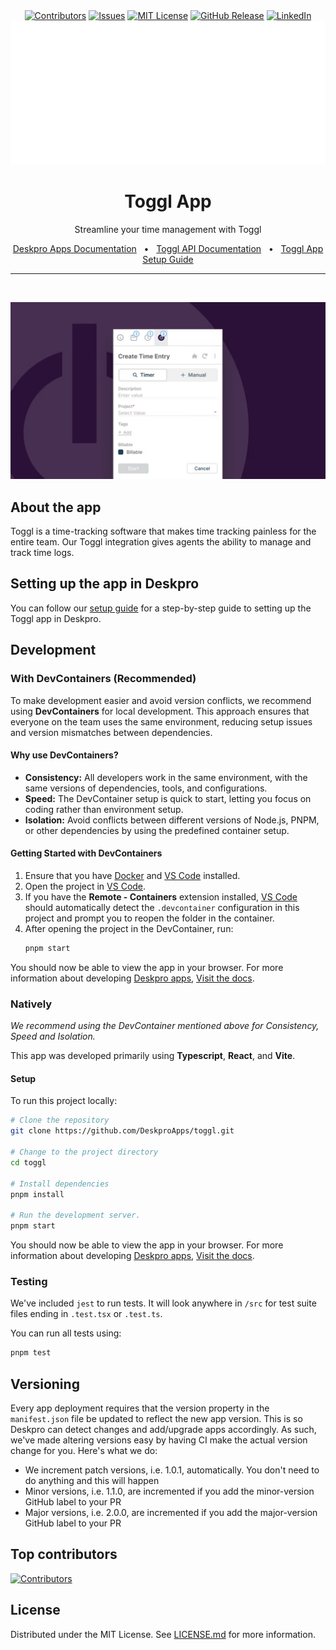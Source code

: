 <div align="center">
  <a target="_blank" href=""><img src="https://img.shields.io/github/contributors/deskproapps/toggl.svg?style=for-the-badge" alt="Contributors" /></a>
  <a target="_blank" href="https://github.com/deskproapps/toggl/issues"><img src="https://img.shields.io/github/issues/deskproapps/toggl.svg?style=for-the-badge" alt="Issues" /></a>
  <a target="_blank" href="https://github.com/deskproapps/toggl/blob/master/LICENSE.md"><img src="https://img.shields.io/github/license/deskproapps/toggl.svg?style=for-the-badge" alt="MIT License" /></a>
  <a target="_blank" href="https://github.com/deskproapps/toggl/releases"><img src="https://img.shields.io/github/v/release/deskproapps/toggl?style=for-the-badge" alt="GitHub Release" /></a>
  <a target="_blank" href="https://www.linkedin.com/company/deskpro"><img src="https://img.shields.io/badge/-LinkedIn-black.svg?style=for-the-badge&logo=linkedin&colorB=555" alt="LinkedIn" /></a>

  <img src="readme.svg">
</div>

<div align="center">
  <h1>Toggl App</h1>
  <p>Streamline your time management with Toggl</p>
  <a href="https://support.deskpro.com/ga/guides/developers/anatomy-of-an-app" target="_blank">Deskpro Apps Documentation</a>
  <span>&nbsp;&nbsp;•&nbsp;&nbsp;</span>
  <a href="https://engineering.toggl.com/docs/" target="_blank">Toggl API Documentation</a>
  <span>&nbsp;&nbsp;•&nbsp;&nbsp;</span>
  <a href="./SETUP.md" target="_blank">Toggl App Setup Guide</a>
  <br />
  <hr />
  <br />
</div>

<p align="center">
  <img src="./docs/readme/app-screenshot.png" alt="Screenshot of the Toggl App" style="max-width:100%; height:auto;" />
</p>

## **About the app**
Toggl is a time-tracking software that makes time tracking painless for the entire team. Our Toggl integration gives agents the ability to manage and track time logs.

## **Setting up the app in Deskpro**
You can follow our [setup guide](./SETUP.md) for a step-by-step guide to setting up the Toggl app in Deskpro.

## Development

### With DevContainers (Recommended)
To make development easier and avoid version conflicts, we recommend using **DevContainers** for local development. This approach ensures that everyone on the team uses the same environment, reducing setup issues and version mismatches between dependencies.

#### Why use DevContainers?
- **Consistency:** All developers work in the same environment, with the same versions of dependencies, tools, and configurations.
- **Speed:** The DevContainer setup is quick to start, letting you focus on coding rather than environment setup.
- **Isolation:** Avoid conflicts between different versions of Node.js, PNPM, or other dependencies by using the predefined container setup.

#### Getting Started with DevContainers
1. Ensure that you have [Docker](https://www.docker.com/get-started) and [VS Code](https://code.visualstudio.com/) installed.
2. Open the project in [VS Code](https://code.visualstudio.com/).
3. If you have the **Remote - Containers** extension installed, [VS Code](https://code.visualstudio.com/) should automatically detect the `.devcontainer` configuration in this project and prompt you to reopen the folder in the container.
4. After opening the project in the DevContainer, run:
   ```bash
   pnpm start
   ```

You should now be able to view the app in your browser. For more information about developing [Deskpro apps](https://www.deskpro.com/apps), [Visit the docs](https://support.deskpro.com/ga/guides/developers/anatomy-of-an-app).

### Natively
_We recommend using the DevContainer mentioned above for Consistency, Speed and Isolation._

This app was developed primarily using **Typescript**, **React**, and **Vite**.

#### Setup
To run this project locally:

 ```bash
# Clone the repository
git clone https://github.com/DeskproApps/toggl.git

# Change to the project directory
cd toggl

# Install dependencies
pnpm install

# Run the development server.
pnpm start
```

You should now be able to view the app in your browser. For more information about developing [Deskpro apps](https://www.deskpro.com/apps), [Visit the docs](https://support.deskpro.com/ga/guides/developers/anatomy-of-an-app).

### Testing
We've included `jest` to run tests. It will look anywhere in `/src` for test suite files ending in `.test.tsx` or `.test.ts`.

You can run all tests using:

```bash
pnpm test
```

## Versioning
Every app deployment requires that the version property in the `manifest.json` file be updated to reflect the new app version. This is so Deskpro can detect changes and add/upgrade apps accordingly. As such, we've made altering versions easy by having CI make the actual version change for you. Here's what we do:

* We increment patch versions, i.e. 1.0.1, automatically. You don't need to do anything and this will happen
* Minor versions, i.e. 1.1.0, are incremented if you add the minor-version GitHub label to your PR
* Major versions, i.e. 2.0.0, are incremented if you add the major-version GitHub label to your PR

## Top contributors
[![Contributors](https://contrib.rocks/image?repo=deskproapps/toggl)](https://github.com/deskproapps/toggl/graphs/contributors)


## License
Distributed under the MIT License. See [LICENSE.md](LICENSE.md) for more information.


